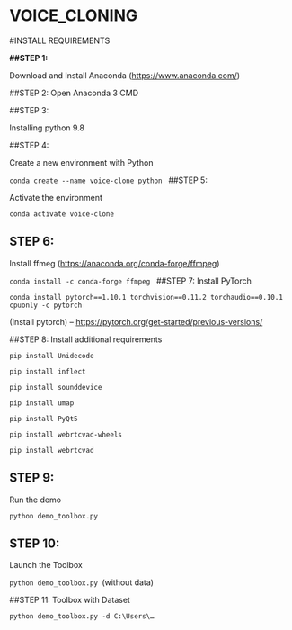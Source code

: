 # VOICE_CLONING
#INSTALL REQUIREMENTS

**##STEP 1:**

Download and Install Anaconda (https://www.anaconda.com/)

##STEP 2:
Open Anaconda 3 CMD

##STEP 3:

Installing python 9.8

##STEP 4:

Create a new environment with Python 

`conda create --name voice-clone python
`
##STEP 5:

Activate the environment

`conda activate voice-clone`

## STEP 6: 
Install ffmeg (https://anaconda.org/conda-forge/ffmpeg)

`conda install -c conda-forge ffmpeg
`
##STEP 7:
Install PyTorch

 `conda install pytorch==1.10.1 torchvision==0.11.2 torchaudio==0.10.1 cpuonly -c pytorch` 

 (Install pytorch) – https://pytorch.org/get-started/previous-versions/

##STEP 8:
Install additional requirements

`pip install Unidecode`

`pip install inflect`

`pip install sounddevice`

`pip install umap`

`pip install PyQt5`

`pip install webrtcvad-wheels`

`pip install webrtcvad`


## STEP 9:
Run the demo

`python demo_toolbox.py`

## STEP 10:
Launch the Toolbox

`python demo_toolbox.py `(without data)

##STEP 11:
Toolbox with Dataset

`python demo_toolbox.py -d C:\Users\…
`
